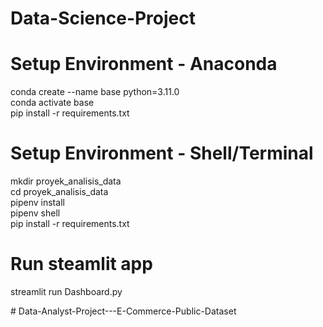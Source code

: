 # Data-Science-Project


# Setup Environment - Anaconda
conda create --name base python=3.11.0  
conda activate base  
pip install -r requirements.txt  


# Setup Environment - Shell/Terminal
mkdir proyek_analisis_data  
cd proyek_analisis_data  
pipenv install  
pipenv shell  
pip install -r requirements.txt  

# Run steamlit app
streamlit run Dashboard.py  

#   D a t a - A n a l y s t - P r o j e c t - - - E - C o m m e r c e - P u b l i c - D a t a s e t 
 
 
